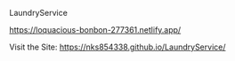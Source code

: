 LaundryService

https://loquacious-bonbon-277361.netlify.app/

Visit the Site:  https://nks854338.github.io/LaundryService/
